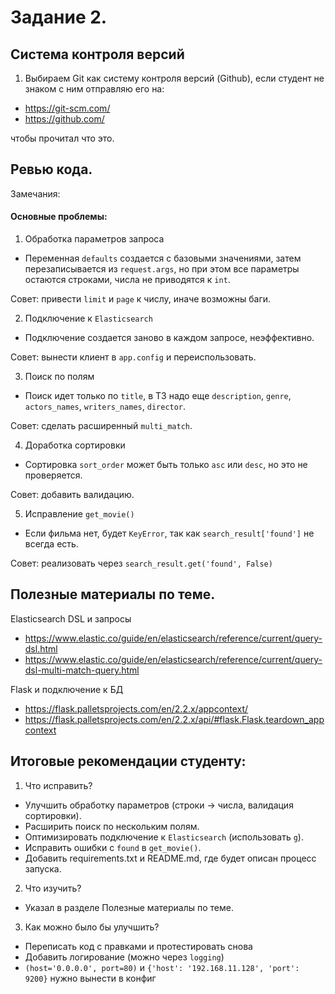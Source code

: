 # Задание 2.

## Система контроля версий

1. Выбираем Git как систему контроля версий (Github), если студент не знаком с ним отправляю его на:
- https://git-scm.com/
- https://github.com/

чтобы прочитал что это.

## Ревью кода.

Замечания:
#### Основные проблемы:
1. Обработка параметров запроса
* Переменная `defaults` создается с базовыми значениями, затем перезаписывается из `request.args`, но при этом все параметры остаются строками, числа не приводятся к `int`.

Совет: привести `limit` и `page` к числу, иначе возможны баги.

2. Подключение к `Elasticsearch`
* Подключение создается заново в каждом запросе, неэффективно.

Совет: вынести клиент в `app.config` и переиспользовать.

3. Поиск по полям
* Поиск идет только по `title`, в ТЗ надо еще `description`, `genre`, `actors_names`, `writers_names`, `director`.

Совет: сделать расширенный `multi_match`.

4. Доработка сортировки
* Сортировка `sort_order` может быть только `asc` или `desc`, но это не проверяется.

Совет: добавить валидацию.

5. Исправление `get_movie()`
* Если фильма нет, будет `KeyError`, так как `search_result['found']` не всегда есть.

Совет: реализовать через `search_result.get('found', False)`

## Полезные материалы по теме.

Elasticsearch DSL и запросы
- https://www.elastic.co/guide/en/elasticsearch/reference/current/query-dsl.html
- https://www.elastic.co/guide/en/elasticsearch/reference/current/query-dsl-multi-match-query.html

Flask и подключение к БД
- https://flask.palletsprojects.com/en/2.2.x/appcontext/
- https://flask.palletsprojects.com/en/2.2.x/api/#flask.Flask.teardown_appcontext

## Итоговые рекомендации студенту:
1. Что исправить?
* Улучшить обработку параметров (строки → числа, валидация сортировки).
* Расширить поиск по нескольким полям.
* Оптимизировать подключение к `Elasticsearch` (использовать `g`).
* Исправить ошибки с `found` в `get_movie()`.
* Добавить requirements.txt и README.md, где будет описан процесс запуска.

2. Что изучить?
* Указал в разделе Полезные материалы по теме.

3. Как можно было бы улучшить?
* Переписать код с правками и протестировать снова
* Добавить логирование (можно через `logging`)
* `(host='0.0.0.0', port=80)` и `{'host': '192.168.11.128', 'port': 9200}` нужно вынести в конфиг